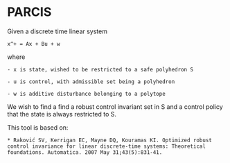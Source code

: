 # PARCIS
Given a discrete time linear system

    x^+ = Ax + Bu + w
    
where 

    - x is state, wished to be restricted to a safe polyhedron S

    - u is control, with admissible set being a polyhedron

    - w is additive disturbance belonging to a polytope

We wish to find a find a robust control invariant set in S and a control policy that the state is always restricted to S. 
    
This tool is based on:

    * Raković SV, Kerrigan EC, Mayne DQ, Kouramas KI. Optimized robust control invariance for linear discrete-time systems: Theoretical foundations. Automatica. 2007 May 31;43(5):831-41.
